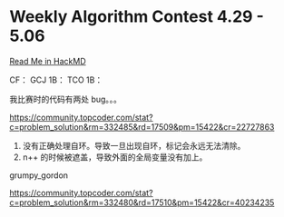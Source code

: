 # Weekly Algorithm Contest 4.29 - 5.06
[Read Me in HackMD](https://hackmd.io/s/BJLrY8N9V)

CF：
GCJ 1B：
TCO 1B：

我比赛时的代码有两处 bug。。。

https://community.topcoder.com/stat?c=problem_solution&rm=332485&rd=17509&pm=15422&cr=22727863

1. 没有正确处理自环。导致一旦出现自环，标记会永远无法清除。
2. n++ 的时候被遮盖，导致外面的全局变量没有加上。

grumpy_gordon

https://community.topcoder.com/stat?c=problem_solution&rm=332480&rd=17510&pm=15422&cr=40234235
